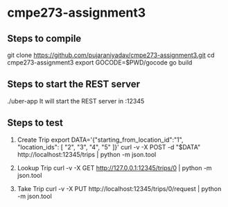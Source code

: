 # cmpe273-assignment3

## Steps to compile

git clone https://github.com/pujaraniyadav/cmpe273-assignment3.git
cd cmpe273-assignment3
export GOCODE=$PWD/gocode
go build

## Steps to start the REST server

./uber-app
It will start the REST server in :12345

## Steps to test

1) Create Trip
export DATA='{"starting_from_location_id":"1", "location_ids": [ "2", "3", "4", "5" ]}'
curl -v -X POST -d "$DATA" http://localhost:12345/trips | python -m json.tool

2) Lookup Trip 
curl -v -X GET http://127.0.0.1:12345/trips/0 | python -m json.tool

3) Take Trip
curl -v -X PUT http://localhost:12345/trips/0/request | python -m json.tool


